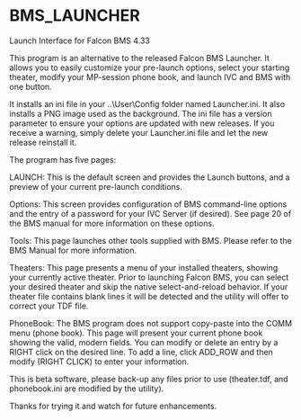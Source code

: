 # BMS_LAUNCHER
Launch Interface for Falcon BMS 4.33

This program is an alternative to the released Falcon BMS Launcher.  It allows you to easily customize your pre-launch options, select your starting theater, modify your MP-session phone book, and launch IVC and BMS with one button.

It installs an ini file in your ..\User\Config folder named Launcher.ini.  It also installs a PNG image used as the background.  The ini file has a version parameter to ensure your options are updated with new releases.  If you receive a warning, simply delete your Launcher.ini file and let the new release reinstall it.

The program has five pages:

LAUNCH: This is the default screen and provides the Launch buttons, and a preview of your current pre-launch conditions.

Options: This screen provides configuration of BMS command-line options and the entry of a password for your IVC Server (if desired). See page 20 of the BMS manual for more information on these options.

Tools: This page launches other tools supplied with BMS.  Please refer to the BMS Manual for more information.

Theaters: This page presents a menu of your installed theaters, showing your currently active theater.  Prior to launching Falcon BMS, you can select your desired theater and skip the native select-and-reload behavior. If your theater file contains blank lines it will be detected and the utility will offer to correct your TDF file.

PhoneBook: The BMS program does not support copy-paste into the COMM menu (phone book). This page will present your current phone book showing the valid, modern fields.  You can modify or delete an entry by a RIGHT click on the desired line. To add a line, click ADD_ROW and then modify (RIGHT CLICK) to enter your information.

This is beta software, please back-up any files prior to use (theater.tdf, and phonebook.ini are modified by the utility).

Thanks for trying it and watch for future enhancements.
